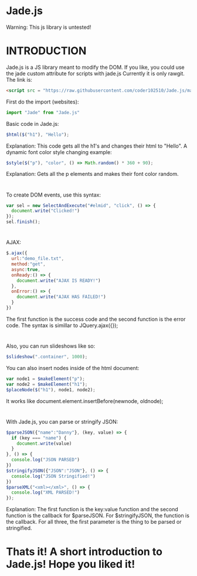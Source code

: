 # Jade.js
Warning: This js library is untested!
#
#
# INTRODUCTION
Jade.js is a JS library meant to modify the DOM.
If you like, you could use the jade custom attribute for scripts with jade.js 
Currently it is only rawgit. The link is:
```html
<script src = "https://raw.githubusercontent.com/coder102510/Jade.js/master/Jade.js"></script>
```
First do the import (websites):
```javascript
import "Jade" from "Jade.js"
```
Basic code in Jade.js:
```javascript
$html($("h1"), "Hello");
```
Explanation: This code gets all the h1's and changes their html to "Hello".
A dynamic font color style changing example:
```javascript
$style($("p"), "color", () => Math.random() * 360 + 90);
```
Explanation: Gets all the p elements and makes their font color random.
#
To create DOM events, use this syntax:
```javascript
var sel = new SelectAndExecute("#elmid", "click", () => {
  document.write("Clicked!")
});
sel.finish();
```
#
AJAX: 
```javascript
$.ajax({
  url:"demo_file.txt",
  method:"get",
  async:true,
  onReady:() => {
    document.write("AJAX IS READY!")
  },
  onError:() => {
    document.write("AJAX HAS FAILED!")
  }
})
```
The first function is the success code and the second function is the error code. The syntax is simillar to JQuery.ajax({}); 
#
Also, you can run slideshows like so:
```javascript
$slideshow(".container", 1000);
```
You can also insert nodes inside of the html document:
```javascript
var node1 = $makeElement("p");
var node2 = $makeElement("h1");
$placeNode($("h1"), node1, node2);
```
It works like document.element.insertBefore(newnode, oldnode);
#
With Jade.js, you can parse or stringify JSON:
```javascript
$parseJSON({"name":"Danny"}, (key, value) => {
  if (key === "name") {
    document.write(value)
  }
}, () => {
  console.log("JSON PARSED")
})
$stringifyJSON({"JSON":"JSON"}, () => {
  console.log("JSON Stringified!")
})
$parseXML("<xml></xml>", () => {
  console.log("XML PARSED!")
});
```
Explanation: The first function is the key:value function and the second function is the callback for $parseJSON. For $stringifyJSON, the function is the callback. For all three, the first parameter is the thing to be parsed or stringified.
#
#
# Thats it! A short introduction to Jade.js! Hope you liked it!
